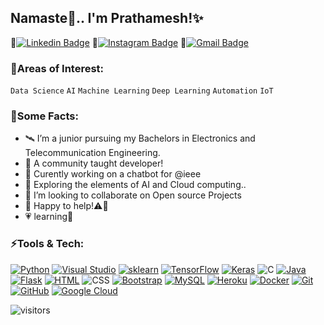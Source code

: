 ## Namaste🙏.. I'm Prathamesh!✨
🔗[![Linkedin Badge](https://img.shields.io/badge/-thakurprathamesh-blue?style=flat-square&logo=Linkedin&logoColor=white&link=https://www.linkedin.com/in/thakur-prathamesh/)](https://www.linkedin.com/in/thakur-prathamesh/)
🔗[![Instagram Badge](https://img.shields.io/badge/-pbthakurr-purple?style=flat-square&logo=instagram&logoColor=white&link=https://instagram.com/pbthakurr/)](https://instagram.com/pbthakurr)
🔗[![Gmail Badge](https://img.shields.io/badge/-prathamesh272000@gmail.com-c14438?style=flat-square&logo=Gmail&logoColor=white&link=mailto:prathamesh272000@gmail.com)](mailto:prathamesh272000@gmail.com)
### 🌌Areas of Interest:
`Data Science`  `AI` `Machine Learning` `Deep Learning` `Automation` `IoT`

### 🦄Some Facts:
- 🛰️ I’m a junior pursuing my Bachelors in Electronics and Telecommunication Engineering.
- 🔮 A community taught developer!
- 🔭 Curently working on a chatbot for @ieee
- 🌱 Exploring the elements of AI and Cloud computing..
- 👯 I’m looking to collaborate on Open source Projects
- 💬 Happy to help!⚠️💪
- 💗 learning🚀

### ⚡Tools & Tech:
[![Python](https://img.shields.io/badge/-Python-black?style=flat-square&logo=Python)](https://www.python.org/)
[![Visual Studio](https://img.shields.io/badge/-Visual%20Studio-234fc7?style=flat-square&logo=visual-studio-code)](https://code.visualstudio.com/)
[![sklearn](https://img.shields.io/badge/-sklearn-2878A2?style=flat-square&logo=scikit-learn)](https://scikit-learn.org/stable/)
[![TensorFlow](https://img.shields.io/badge/-TensorFlow-black?style=flat-square&logo=TensorFlow)](https://www.tensorflow.org/)
[![Keras](https://img.shields.io/badge/-Keras-d00000?style=flat-square&logo=Keras)](https://keras.io/)
![C](https://img.shields.io/badge/-C-00599C?style=flat-square&logo=c)
[![Java](https://img.shields.io/badge/-Java-CC3333?style=flat-square&logo=java)](https://www.java.com/en/)
[![Flask](https://img.shields.io/badge/Flask-white?style=flat-square&logo=flask&logoColor=black)](https://flask.palletsprojects.com/en/1.1.x/)
[![HTML](https://img.shields.io/badge/-HTML-E34F26?style=flat-square&logo=html5&logoColor=white)](https://www.w3.org/html/)
![CSS](https://img.shields.io/badge/-CSS-1572B6?style=flat-square&logo=css3)
[![Bootstrap](https://img.shields.io/badge/-Bootstrap-7952b3?style=flat-square&logo=bootstrap&logoColor=white)](https://getbootstrap.com/)
[![MySQL](https://img.shields.io/badge/-MySQL-black?style=flat-square&logo=mysql&logoColor=white)](https://www.mysql.com/)
[![Heroku](https://img.shields.io/badge/-Heroku-430098?style=flat-square&logo=heroku)](https://www.heroku.com/)
[![Docker](https://img.shields.io/badge/-Docker-informational?style=flat-square&logo=docker&logoColor=white)](https://www.docker.com/)
[![Git](https://img.shields.io/badge/-Git-black?style=flat-square&logo=git)](https://git-scm.com/)
[![GitHub](https://img.shields.io/badge/-GitHub-181717?style=flat-square&logo=github)](https://github.com/)
[![Google Cloud](https://img.shields.io/badge/Google%20Cloud-9cf?style=flat-square&logo=google-cloud)](https://cloud.google.com/)


![visitors](https://visitor-badge.laobi.icu/badge?page_id=prathameshThakur.prathameshThakur)


<!--
[![Youtube Badge](https://img.shields.io/badge/-koolkanna-darkred?style=flat-square&logo=youtube&logoColor=white&link=https://www.youtube.com/c/koolkanna)](https://www.youtube.com/c/koolkanna)
[![Medium Badge](https://img.shields.io/badge/-@aemmadi-03a57a?style=flat-square&labelColor=000000&logo=Medium&link=https://medium.com/@aemmadi/)](https://medium.com/@aemmadi)
-->

<!--
**prathameshThakur/prathameshThakur** is a ✨ _special_ ✨ repository because its `README.md` (this file) appears on your GitHub profile.

Here are some ideas to get you started:


-->
